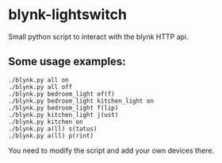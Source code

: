 # blynk-lightswitch
Small python script to interact with the blynk HTTP api.


## Some usage examples:

    ./blynk.py all on
    ./blynk.py all off
    ./blynk.py bedroom_light of(f)
    ./blynk.py bedroom_light kitchen_light on
    ./blynk.py bedroom_light f(lip)
    ./blynk.py kitchen_light j(ust)
    ./blynk.py kitchen on
    ./blynk.py a(ll) s(tatus)
    ./blynk.py a(ll) p(rint)


You need to modify the script and add your own devices there.
